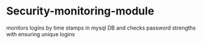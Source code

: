 # Security-monitoring-module
monitors logins by time stamps in mysql DB and checks password strengths with ensuring unique logins
